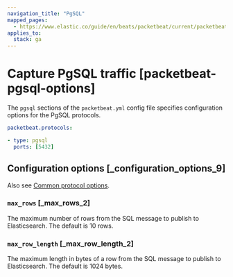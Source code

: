 ```yaml
---
navigation_title: "PgSQL"
mapped_pages:
  - https://www.elastic.co/guide/en/beats/packetbeat/current/packetbeat-pgsql-options.html
applies_to:
  stack: ga
---
```


# Capture PgSQL traffic [packetbeat-pgsql-options]


The `pgsql` sections of the `packetbeat.yml` config file specifies configuration options for the PgSQL protocols.

```yaml
packetbeat.protocols:

- type: pgsql
  ports: [5432]
```

## Configuration options [_configuration_options_9]

Also see [Common protocol options](/reference/packetbeat/common-protocol-options.md).

### `max_rows` [_max_rows_2]

The maximum number of rows from the SQL message to publish to Elasticsearch. The default is 10 rows.


### `max_row_length` [_max_row_length_2]

The maximum length in bytes of a row from the SQL message to publish to Elasticsearch. The default is 1024 bytes.



